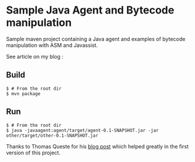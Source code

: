 # Sample Java Agent and Bytecode manipulation 

Sample maven project containing a Java agent and examples of bytecode manipulation with ASM and Javassist.

See article on my blog : 


## Build

```
$ # From the root dir
$ mvn package
```

## Run

```
$ # From the root dir
$ java -javaagent:agent/target/agent-0.1-SNAPSHOT.jar -jar other/target/other-0.1-SNAPSHOT.jar
```

Thanks to Thomas Queste for his [blog post](http://tomsquest.com/blog/2014/01/intro-java-agent-and-bytecode-manipulation/) which helped greatly in the first version of this project.
